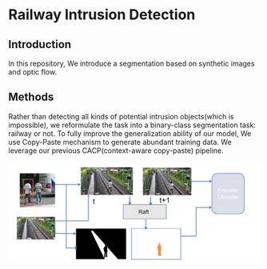 # Railway Intrusion Detection

## Introduction
In this repository, We introduce a segmentation based 
on synthetic images and optic flow. 

## Methods
Rather than detecting all kinds of potential intrusion
objects(which is impossible), we reformulate the task into
a binary-class segmentation task: railway or not. To fully
improve the generalization ability of our model,
We use Copy-Paste mechanism to generate abundant training data.
We leverage our previous CACP(context-aware copy-paste) pipeline.

![image](imgs/paper_images/pipeline.png)